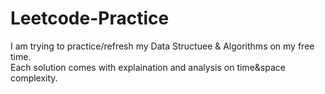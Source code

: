 # Leetcode-Practice

I am trying to practice/refresh my Data Structuee & Algorithms on my free time.\
Each solution comes with explaination and analysis on time&space complexity.
